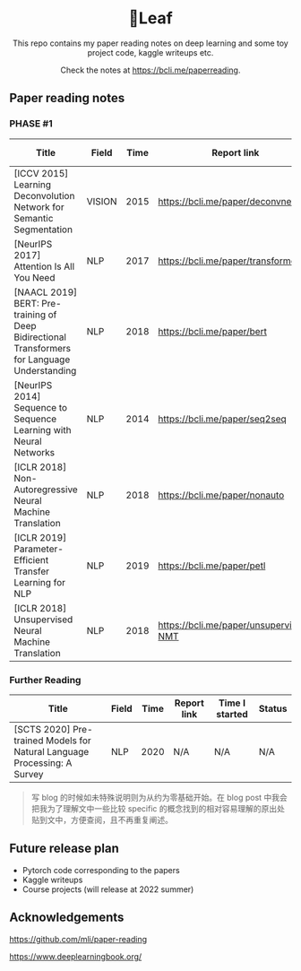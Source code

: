 <h1 align="center">🍃Leaf</h1>
<div align="center">
  This repo contains my paper reading notes on deep learning and some toy project code, kaggle writeups etc.
  
  Check the notes at https://bcli.me/paperreading.
</div>

## Paper reading notes
### PHASE #1
| Title                                                        | Field | Time | Report link                       | Time I started | Status      |
| ------------------------------------------------------------ | ----- | ---- | --------------------------------- | ----------- | ----------- |
| [ICCV 2015] Learning Deconvolution Network for Semantic Segmentation | VISION   | 2015 | https://bcli.me/paper/deconvnet/ | 2021/5/17 | Done |
| [NeurIPS 2017] Attention Is All You Need                     | NLP   | 2017 | https://bcli.me/paper/transformer | 2021/12/11 | Done |
| [NAACL 2019] BERT: Pre-training of Deep Bidirectional Transformers for Language Understanding | NLP   | 2018 | https://bcli.me/paper/bert         | 2021/12/15 | Done       |
| [NeurIPS 2014] Sequence to Sequence Learning with Neural Networks | NLP   | 2014 | https://bcli.me/paper/seq2seq      | 2022/1/21 | Done  |
| [ICLR 2018] Non-Autoregressive Neural Machine Translation | NLP | 2018 | https://bcli.me/paper/nonauto | 2022/1/24 | Done |
| [ICLR 2019] Parameter-Efficient Transfer Learning for NLP | NLP | 2019 | https://bcli.me/paper/petl | 2022/2/2 | Done |
| [ICLR 2018] Unsupervised Neural Machine Translation | NLP | 2018 | https://bcli.me/paper/unsupervised-NMT | 2022/2/4 | Done |
### Further Reading
| Title                                                        | Field | Time | Report link                       | Time I started | Status      |
| ------------------------------------------------------------ | ----- | ---- | --------------------------------- | ----------- | ----------- |
| [SCTS 2020] Pre-trained Models for Natural Language Processing: A Survey | NLP   | 2020 | N/A | N/A | N/A |

> 写 blog 的时候如未特殊说明则为从约为零基础开始。在 blog post 中我会把我为了理解文中一些比较 specific 的概念找到的相对容易理解的原出处贴到文中，方便查阅，且不再重复阐述。

## Future release plan
* Pytorch code corresponding to the papers
* Kaggle writeups
* Course projects (will release at 2022 summer)

## Acknowledgements

https://github.com/mli/paper-reading

https://www.deeplearningbook.org/

